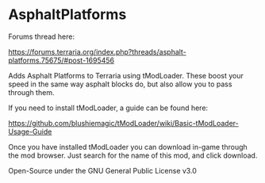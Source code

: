 # AsphaltPlatforms
Forums thread here:

https://forums.terraria.org/index.php?threads/asphalt-platforms.75675/#post-1695456

Adds Asphalt Platforms to Terraria using tModLoader. These boost your speed in the same way asphalt blocks do, but also allow you to pass through them.

If you need to install tModLoader, a guide can be found here:

https://github.com/blushiemagic/tModLoader/wiki/Basic-tModLoader-Usage-Guide

Once you have installed tModLoader you can download in-game through the mod browser. Just search for the name of this mod, and click download.



Open-Source under the GNU General Public License v3.0
